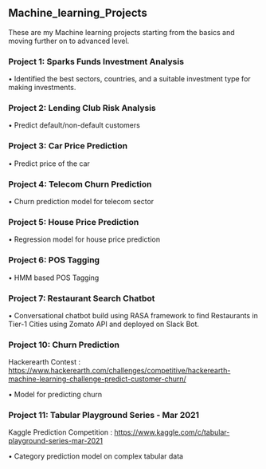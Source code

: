﻿## Machine_learning_Projects

These are my Machine learning projects starting from the basics and moving further on to advanced level.

### Project 1: Sparks Funds Investment Analysis

• Identified the best sectors, countries, and a suitable investment type for making investments.

### Project 2: Lending Club Risk Analysis

• Predict default/non-default customers

### Project 3: Car Price Prediction

• Predict price of the car

### Project 4: Telecom Churn Prediction

• Churn prediction model for telecom sector

### Project 5: House Price Prediction

• Regression model for house price prediction

### Project 6: POS Tagging

• HMM based POS Tagging

### Project 7: Restaurant Search Chatbot

• Conversational chatbot build using RASA framework to find Restaurants in Tier-1 Cities using Zomato API and deployed on Slack Bot.

### Project 10: Churn Prediction
Hackerearth Contest : https://www.hackerearth.com/challenges/competitive/hackerearth-machine-learning-challenge-predict-customer-churn/

• Model for predicting churn

### Project 11: Tabular Playground Series - Mar 2021
Kaggle Prediction Competition : https://www.kaggle.com/c/tabular-playground-series-mar-2021

• Category prediction model on complex tabular data
